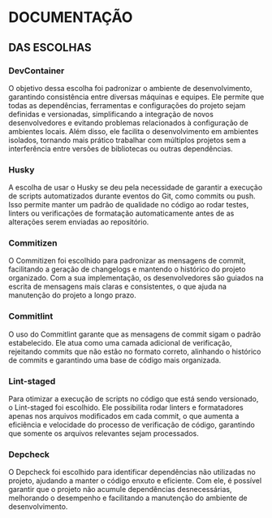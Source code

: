 # DOCUMENTAÇÃO

## DAS ESCOLHAS

### DevContainer

O objetivo dessa escolha foi padronizar o ambiente de desenvolvimento, garantindo consistência entre diversas máquinas e equipes. Ele permite que todas as dependências, ferramentas e configurações do projeto sejam definidas e versionadas, simplificando a integração de novos desenvolvedores e evitando problemas relacionados à configuração de ambientes locais. Além disso, ele facilita o desenvolvimento em ambientes isolados, tornando mais prático trabalhar com múltiplos projetos sem a interferência entre versões de bibliotecas ou outras dependências.

### Husky

A escolha de usar o Husky se deu pela necessidade de garantir a execução de scripts automatizados durante eventos do Git, como commits ou push. Isso permite manter um padrão de qualidade no código ao rodar testes, linters ou verificações de formatação automaticamente antes de as alterações serem enviadas ao repositório.

### Commitizen

O Commitizen foi escolhido para padronizar as mensagens de commit, facilitando a geração de changelogs e mantendo o histórico do projeto organizado. Com a sua implementação, os desenvolvedores são guiados na escrita de mensagens mais claras e consistentes, o que ajuda na manutenção do projeto a longo prazo.

### Commitlint

O uso do Commitlint garante que as mensagens de commit sigam o padrão estabelecido. Ele atua como uma camada adicional de verificação, rejeitando commits que não estão no formato correto, alinhando o histórico de commits e garantindo uma base de código mais organizada.

### Lint-staged

Para otimizar a execução de scripts no código que está sendo versionado, o Lint-staged foi escolhido. Ele possibilita rodar linters e formatadores apenas nos arquivos modificados em cada commit, o que aumenta a eficiência e velocidade do processo de verificação de código, garantindo que somente os arquivos relevantes sejam processados.

### Depcheck

O Depcheck foi escolhido para identificar dependências não utilizadas no projeto, ajudando a manter o código enxuto e eficiente. Com ele, é possível garantir que o projeto não acumule dependências desnecessárias, melhorando o desempenho e facilitando a manutenção do ambiente de desenvolvimento.
